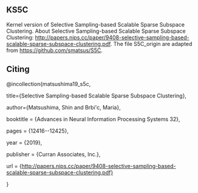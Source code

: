 ## KS5C

Kernel version of Selective Sampling-based Scalable Sparse Subspace Clustering. About Selective Sampling-based Scalable Sparse Subspace Clustering: http://papers.nips.cc/paper/9408-selective-sampling-based-scalable-sparse-subspace-clustering.pdf. The file S5C_origin are adapted from https://github.com/smatsus/S5C.

## Citing

@incollection{matsushima19_s5c,

 title={Selective Sampling-based Scalable Sparse Subspace Clustering},
 
 author={Matsushima, Shin and Brbi\'c, Maria},
 
 booktitle = {Advances in Neural Information Processing Systems 32},
 
 pages = {12416--12425},
 
 year = {2019},
 
 publisher = {Curran Associates, Inc.},
 
 url = {http://papers.nips.cc/paper/9408-selective-sampling-based-scalable-sparse-subspace-clustering.pdf}
 
}



